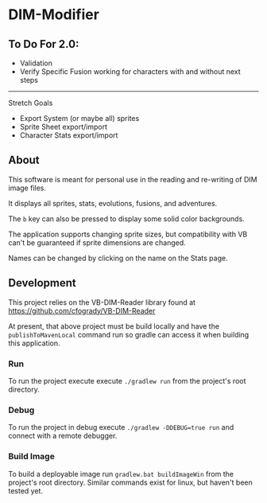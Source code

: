 # DIM-Modifier

## To Do For 2.0:
* Validation
* Verify Specific Fusion working for characters with and without next steps
***
Stretch Goals
* Export System (or maybe all) sprites
* Sprite Sheet export/import
* Character Stats export/import


## About

This software is meant for personal use in the reading and re-writing of DIM image files.

It displays all sprites, stats, evolutions, fusions, and adventures.

The `b` key can also be pressed to display some solid color backgrounds.

The application supports changing sprite sizes, but compatibility with VB can't be guaranteed if sprite dimensions are changed.

Names can be changed by clicking on the name on the Stats page.

## Development
This project relies on the VB-DIM-Reader library found at https://github.com/cfogrady/VB-DIM-Reader

At present, that above project must be build locally and have the `publishToMavenLocal` command run so gradle can access it when building this application.

### Run
To run the project execute execute `./gradlew run` from the project's root directory.
### Debug
To run the project in debug execute `./gradlew -DDEBUG=true run` and connect with a remote debugger.

### Build Image
To build a deployable image run `gradlew.bat buildImageWin` from the project's root directory. Similar commands exist for linux, but haven't been tested yet.

